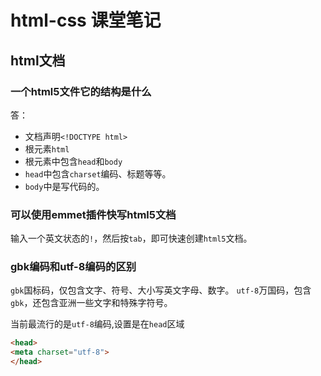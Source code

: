 # html-css 课堂笔记

## html文档

### 一个html5文件它的结构是什么

答：
- 文档声明`<!DOCTYPE html>`
- 根元素`html`
- 根元素中包含`head`和`body`
- `head`中包含`charset`编码、标题等等。
- `body`中是写代码的。

### 可以使用emmet插件快写html5文档

输入一个英文状态的`!`，然后按`tab`，即可快速创建`html5`文档。

### gbk编码和utf-8编码的区别

`gbk`国标码，仅包含文字、符号、大小写英文字母、数字。
`utf-8`万国码，包含`gbk`，还包含亚洲一些文字和特殊字符号。

当前最流行的是`utf-8`编码,设置是在`head`区域

```html
<head>
<meta charset="utf-8">
</head>
```
